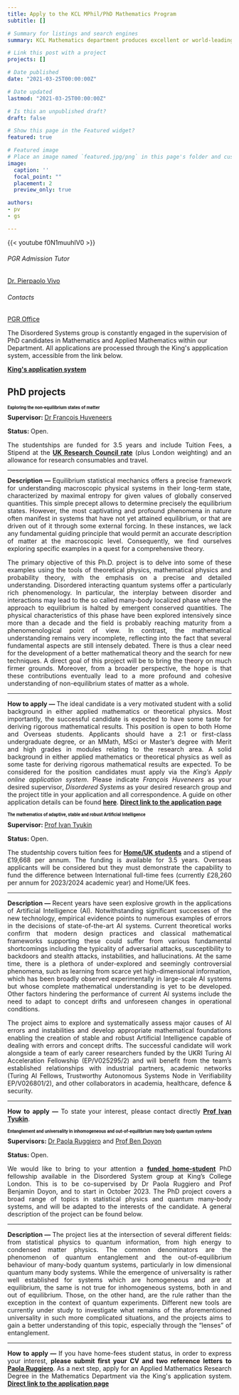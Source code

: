 ```yaml
---
title: Apply to the KCL MPhil/PhD Mathematics Program
subtitle: []

# Summary for listings and search engines
summary: KCL Mathematics department produces excellent or world-leading research in terms of originality, significance and rigour. Join KCL for your postgraduate studies!

# Link this post with a project
projects: []

# Date published
date: "2021-03-25T00:00:00Z"

# Date updated
lastmod: "2021-03-25T00:00:00Z"

# Is this an unpublished draft?
draft: false

# Show this page in the Featured widget?
featured: true

# Featured image
# Place an image named `featured.jpg/png` in this page's folder and customize its options here.
image:
  caption: ''
  focal_point: ""
  placement: 2
  preview_only: true

authors:
- pv
- gs

---
```


{{< youtube f0N1muuhIV0 >}}
&nbsp;


<div class="row">
  <div class="col-sm-7">
      <div class="card-body">
        <h6 class="card-title">PGR Admission Tutor</h6>
        <a href="mailto:pierpaolo.vivo@kcl.ac.uk" class="card-text"> Dr. Pierpaolo Vivo</a>
      </div>
  </div>
  <div class="col-sm-5">
      <div class="card-body">
        <h6 class="card-title">Contacts</h6>
        <a href="mailto:pgr-mathematics@kcl.ac.uk" class="card-text"> <i class="fas fa-envelope"></i> PGR Office</a>
      </div>
  </div>
</div>

The Disordered Systems group is constantly engaged in the supervision of PhD candidates in Mathematics and Applied Mathematics within our Department. All applications are processed through the King's appplication system, accessible from the link below.

<a href="https://www.kcl.ac.uk/study-legacy/postgraduate/research-courses/applied-mathematics-research-mphil-phd" class="btn btn-primary btn-lg btn-block active" role="button" aria-pressed="true">**King's application system**</a>

## PhD projects

<div class="alert alert-info" id="#huveneers">
<a name="ivan"></a>
  <i class="fa-solid fa-diagram-project"></i>
  <h2 style="font-size:10;font-family:roboto"> Exploring the non-equilibrium states of matter</h2>
 <div style="text-align: justify">
 <strong> Supervisor: </strong>
 <a href="mailto:francois.huveneers@kcl.ac.uk" class="card-text"> <i class="fas fa-envelope"></i> Dr François Huveneers</a>
 
<strong> Status: </strong> Open.

The studentships are funded for 3.5 years and include Tuition Fees, a Stipend at the [**UK Research Council rate**](https://www.ukri.org/what-we-do/developing-people-and-skills/find-studentships-and-doctoral-training/get-a-studentship-to-fund-your-doctorate/) (plus London weighting) and an allowance for research consumables and travel.

  
<hr class="rounded">
<strong> Description &mdash; </strong> Equilibrium statistical mechanics offers a precise framework for understanding macroscopic physical systems in their long-term state, characterized by maximal entropy for given values of globally conserved quantities. This simple precept allows to determine precisely the equilibrium states. However, the most captivating and profound phenomena in nature often manifest in systems that have not yet attained equilibrium, or that are driven out of it through some external forcing. In these instances, we lack any fundamental guiding principle that would permit an accurate description of matter at the macroscopic level. Consequently, we find ourselves exploring specific examples in a quest for a comprehensive theory.

The primary objective of this Ph.D. project is to delve into some of these examples using the tools of theoretical physics, mathematical physics and probability theory, with the emphasis on a precise and detailed understanding. Disordered interacting quantum systems offer a particularly rich phenomenology. In particular, the interplay between disorder and interactions may lead to the so called many-body localized phase where the approach to equilibrium is halted by emergent conserved quantities. The physical characteristics of this phase have been explored intensively since more than a decade and the field is probably reaching maturity from a phenomenological point of view. In contrast, the mathematical understanding remains very incomplete, reflecting into the fact that several fundamental aspects are still intensely debated. There is thus a clear need for the development of a better mathematical theory and the search for new techniques. A direct goal of this project will be to bring the theory on much firmer grounds. Moreover, from a broader perspective, the hope is that these contributions eventually lead to a more profound and cohesive understanding of non-equilibrium states of matter as a whole.
<hr class="rounded">

<strong> How to apply &mdash; </strong> The ideal candidate is a very motivated student with a solid background in either applied mathematics or theoretical physics. Most importantly, the successful candidate is expected to have some taste for deriving rigorous mathematical results. This position is open to both Home and Overseas students. Applicants should have a 2:1 or first-class undergraduate degree, or an MMath, MSci or Master’s degree with Merit and high grades in modules relating to the research area. A solid background in either applied mathematics or theoretical physics as well as some taste for deriving rigorous mathematical results are expected. To be considered for the position candidates must apply via the *King’s Apply online application system*. Please indicate *François Huveneers* as your desired supervisor, *Disordered Systems* as your desired research group and the project title in your application and all correspondence. A guide on other application details can be found [**here**](https://blogs.kcl.ac.uk/nms/2021/11/18/how-to-apply-for-a-mathematics-phd-at-kings-a-step-by-step-guide).
<a href="https://apply.kcl.ac.uk/" class="btn btn-info btn-lg btn-block active" role="button" aria-pressed="true">**Direct link to the application page**</a>


</div>
</div>

<div class="alert alert-info" id="#ivan">
<a name="ivan"></a>
  <i class="fa-solid fa-diagram-project"></i>
  <h2 style="font-size:10;font-family:roboto"> The mathematics of adaptive, stable and robust Artificial Intelligence</h2>
 <div style="text-align: justify">
 <strong> Supervisor: </strong>
 <a href="mailto:ivan.tyukin@kcl.ac.uk" class="card-text"> <i class="fas fa-envelope"></i> Prof Ivan Tyukin</a>
 
<strong> Status: </strong> Open.

The studentship covers tuition fees for [**Home/UK students**](https://www.ukcisa.org.uk/Information--Advice/Fees-and-Money/England-HE-fee-status#layer-6082) and a stipend of £19,668 per annum. The funding is available for 3.5 years. Overseas applicants will be considered but they must demonstrate the capability to fund the difference between International full-time fees (currently £28,260 per annum for 2023/2024 academic year) and Home/UK fees.

  
<hr class="rounded">
<strong> Description &mdash; </strong> Recent years have seen explosive growth in the applications of Artificial Intelligence (AI). Notwithstanding significant successes of the new technology, empirical evidence points to numerous examples of errors in the decisions of state-of-the-art AI systems. Current theoretical works confirm that modern design practices and classical mathematical frameworks supporting these could suffer from various fundamental shortcomings including the typicality of adversarial attacks, susceptibility to backdoors and stealth attacks, instabilities, and hallucinations. At the same time, there is a plethora of under-explored and seemingly controversial phenomena, such as learning from scarce yet high-dimensional information, which has been broadly observed experimentally in large-scale AI systems but whose complete mathematical understanding is yet to be developed. Other factors hindering the performance of current AI systems include the need to adapt to concept drifts and unforeseen changes in operational conditions.

The project aims to explore and systematically assess major causes of AI errors and instabilities and develop appropriate mathematical foundations enabling the creation of stable and robust Artificial Intelligence capable of dealing with errors and concept drifts. The successful candidate will work alongside a team of early career researchers funded by the UKRI Turing AI Acceleration Fellowship (EP/V025295/2) and will benefit from the team’s established relationships with industrial partners, academic networks (Turing AI Fellows, Trustworthy Autonomous Systems Node in Verifiability EP/V026801/2), and other collaborators in academia, healthcare, defence & security.
<hr class="rounded">

<strong> How to apply &mdash; </strong> To state your interest, please contact directly <a href="mailto:ivan.tyukin@kcl.ac.uk" class="card-text"> <i class="fas fa-envelope"></i> **Prof Ivan Tyukin**</a>.
</div>
</div>

<div class="alert alert-info" id="#paola">
<a name="paola"></a>
  <i class="fa-solid fa-diagram-project"></i>
  <h2 style="font-size:10;font-family:roboto"> 
  Entanglement and universality in inhomogeneous and out-of-equilibrium many body quantum systems </h2>
 <div style="text-align: justify">
 <strong> Supervisors: </strong>
 <a href="mailto:paola.ruggiero@kcl.ac.uk" class="card-text"> <i class="fas fa-envelope"></i> Dr Paola Ruggiero</a> and 
 <a href="mailto:benjamin.doyon@kcl.ac.uk" class="card-text"> <i class="fas fa-envelope"></i> Prof Ben Doyon</a>
 
<strong> Status: </strong> Open.
 
We would like to bring to your attention a [**funded home-student**](https://www.ukcisa.org.uk/Information--Advice/Fees-and-Money/England-HE-fee-status#layer-6082) PhD fellowship available in the Disordered System group at King’s College London. This is to be co-supervised by Dr Paola Ruggiero and Prof Benjamin Doyon, and to start in October 2023. The PhD project covers a broad range of topics in statistical physics and quantum many-body systems, and will be adapted to the interests of the candidate. A general description of the project can be found below.

  
<hr class="rounded">
<strong> Description &mdash; </strong> The project lies at the intersection of several different fields: from statistical physics to quantum information, from high energy to condensed matter physics. The common denominators are the phenomenon of quantum entanglement and the out-of-equilibrium behaviour of many-body quantum systems, particularly in low dimensional quantum many body systems. While the emergence of universality is rather well established for systems which are homogeneous and are at equilibrium, the same is not true for inhomogeneous systems, both in and out of equilibrium. Those, on the other hand, are the rule rather than the exception in the context of quantum experiments. Different new tools are currently under study to investigate what remains of the aforementioned universality in such more complicated situations, and the projects aims to gain a better understanding of this topic, especially through the “lenses” of entanglement.
<hr class="rounded">

<strong> How to apply &mdash; </strong> If you have home-fees student status, in order to express your interest, **please submit first your CV and two reference letters to** <a href="mailto:paola.ruggiero@kcl.ac.uk" class="card-text"> <i class="fas fa-envelope"></i> **Paola Ruggiero**</a>. As a next step, apply for an Applied Mathematics Research Degree in the Mathematics Department via the King's application system.
<a href="https://apply.kcl.ac.uk/" class="btn btn-info btn-lg btn-block active" role="button" aria-pressed="true">**Direct link to the application page**</a>
</div>
</div>
